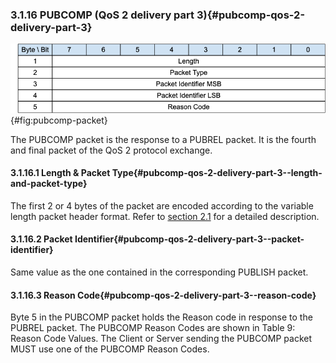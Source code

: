 <!-- transformation-note: left upstream numbering of headings for verification -->
### 3.1.16 PUBCOMP (QoS 2 delivery part 3){#pubcomp-qos-2-delivery-part-3}

![PUBCOMP Packet](images/packet/pubcomp.png "PUBCOMP Packet"){#fig:pubcomp-packet}

The PUBCOMP packet is the response to a PUBREL packet. It is the fourth and final packet of the QoS 2 protocol exchange.

<!-- transformation-note: left upstream numbering of headings for verification -->
#### 3.1.16.1 Length &amp; Packet Type{#pubcomp-qos-2-delivery-part-3--length-and-packet-type}

The first 2 or 4 bytes of the packet are encoded according to the variable length packet header format.
Refer to [section 2.1](#structure-of-an-mqtt-sn-control-packet) for a detailed description.

<!-- transformation-note: left upstream numbering of headings for verification -->
#### 3.1.16.2 Packet Identifier{#pubcomp-qos-2-delivery-part-3--packet-identifier}
<!-- transformation-note: observation: in above section title the packet "Identifier" is named and not as usual the abbreviated form "Id". -->

Same value as the one contained in the corresponding PUBLISH packet.

<!-- transformation-note: left upstream numbering of headings for verification -->
#### 3.1.16.3 Reason Code{#pubcomp-qos-2-delivery-part-3--reason-code}

<!-- transformation-note: the below table ref upstream 9 "Reason Code Values" needs verification before transforming into a semantic ref later. -->
Byte 5 in the PUBCOMP packet holds the Reason code in response to the PUBREL packet.
The PUBCOMP Reason Codes are shown in Table 9: Reason Code Values.
The Client or Server sending the PUBCOMP packet MUST use one of the PUBCOMP Reason Codes.

